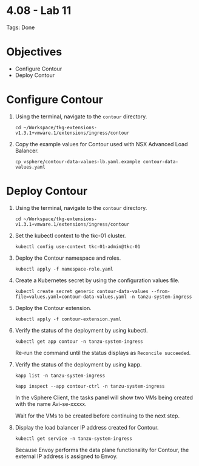 # 4.08 - Lab 11

Tags: Done

# Objectives

- Configure Contour
- Deploy Contour

# Configure Contour

1. Using the terminal, navigate to the `contour` directory.
    
    `cd ~/Workspace/tkg-extensions-v1.3.1+vmware.1/extensions/ingress/contour`
    
2. Copy the example values for Contour used with NSX Advanced Load Balancer.
    
    `cp vsphere/contour-data-values-lb.yaml.example contour-data-values.yaml`
    

# Deploy Contour

1. Using the terminal, navigate to the `contour` directory.
    
    `cd ~/Workspace/tkg-extensions-v1.3.1+vmware.1/extensions/ingress/contour`
    
2. Set the kubectl context to the tkc-01 cluster.
    
    `kubectl config use-context tkc-01-admin@tkc-01`
    
3. Deploy the Contour namespace and roles.
    
    `kubectl apply -f namespace-role.yaml`
    
4. Create a Kubernetes secret by using the configuration values file.
    
    `kubectl create secret generic contour-data-values --from-file=values.yaml=contour-data-values.yaml -n tanzu-system-ingress`
    
5. Deploy the Contour extension.
    
    `kubectl apply -f contour-extension.yaml`
    
6. Verify the status of the deployment by using kubectl.
    
    `kubectl get app contour -n tanzu-system-ingress`
    
    Re-run the command until the status displays as `Reconcile succeeded`.
    
7. Verify the status of the deployment by using kapp.
    
    `kapp list -n tanzu-system-ingress`
    
    `kapp inspect --app contour-ctrl -n tanzu-system-ingress`
    
    In the vSphere Client, the tasks panel will show two VMs being created with the name Avi-se-xxxxx.
    
    Wait for the VMs to be created before continuing to the next step.
    
8. Display the load balancer IP address created for Contour.
    
    `kubectl get service -n tanzu-system-ingress`
    
    Because Envoy performs the data plane functionality for Contour, the external IP address is assigned to Envoy.